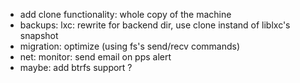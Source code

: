 * add clone functionality: whole copy of the machine
* backups: lxc: rewrite for backend dir, use clone instand of liblxc's snapshot
* migration: optimize (using fs's send/recv commands)
* net: monitor: send email on pps alert
* maybe: add btrfs support ?
